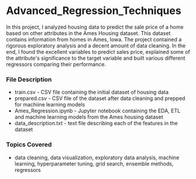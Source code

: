 # Advanced_Regression_Techniques

In this project, I analyzed housing data to predict the sale price of a home based on other attributes in the Ames Housing dataset. This dataset contains information from homes in Ames, Iowa. The project contained a rigorous exploratory analysis and a decent amount of data cleaning. In the end, I found the excellent variables to predict sales price, explained some of the attribute's significance to the target variable and built various different regressors comparing their performance.

### File Description 

- train.csv - CSV file containing the initial dataset of housing data 
- prepared.csv - CSV file of the dataset after data cleaning and prepped for machiine learning models
- Ames_Regression.ipynb - Jupyter notebook containing the EDA, ETL and machine learning models from the Ames housing dataset  
- data_description.txt - text file describing each of the features in the dataset


### Topics Covered 

- data cleaning, data visualization, exploratory data analysis, machine learning, hyperparameter tuning, grid search, ensemble methods, regressors
